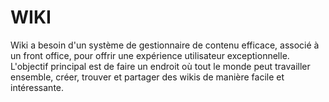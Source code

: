 # WIKI
Wiki a besoin d'un système de gestionnaire de contenu efficace, associé à un front office, pour offrir une expérience utilisateur exceptionnelle.  ​L'objectif principal est de faire un endroit où tout le monde peut travailler ensemble, créer, trouver et partager des wikis de manière facile et intéressante.
